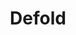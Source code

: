 ---
facebook: https://facebook.com/Defold
git: https://github.com/defold
linkedin: https://linkedin.com/company/defold-foundation
logohandle: defold
sort: defold
title: Defold
twitter: https://x.com/defold
website: https://defold.com/
youtube: https://youtube.com/channel/UCrEYXG15n3V0Y8eK0RbCaLQ
---